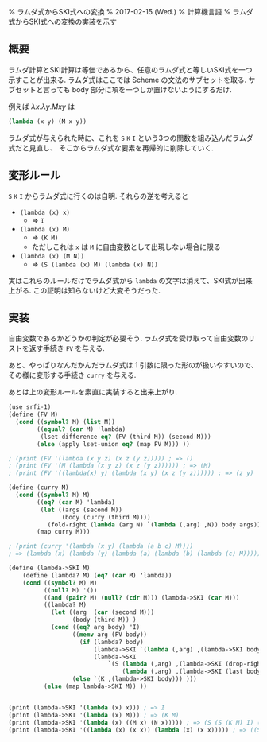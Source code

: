 % ラムダ式からSKI式への変換
% 2017-02-15 (Wed.)
% 計算機言語
% ラムダ式からSKI式への変換の実装を示す

## 概要

ラムダ計算とSKI計算は等価であるから、任意のラムダ式と等しいSKI式を一つ示すことが出来る.
ラムダ式はここでは Scheme の文法のサブセットを取る.
サブセットと言っても body 部分に項を一つしか置けないようにするだけ.

例えば $\lambda x. \lambda y. Mxy$ は

```scheme
(lambda (x y) (M x y))
```

ラムダ式が与えられた時に、これを `S` `K` `I` という3つの関数を組み込んだラムダ式だと見直し、
そこからラムダ式な要素を再帰的に削除していく.

## 変形ルール

`S` `K` `I` からラムダ式に行くのは自明.
それらの逆を考えると

- `(lambda (x) x)`
    - $\Rightarrow$ `I`
- `(lambda (x) M)`
    - $\Rightarrow$ `(K M)`
    - ただしこれは `x` は `M` に自由変数として出現しない場合に限る
- `(lambda (x) (M N))`
    - $\Rightarrow$ `(S (lambda (x) M) (lambda (x) N))`

実はこれらのルールだけでラムダ式から `lambda` の文字は消えて、SKI式が出来上がる.
この証明は知らないけど大変そうだった.

## 実装

自由変数であるかどうかの判定が必要そう.
ラムダ式を受け取って自由変数のリストを返す手続き `FV` を与える.

あと、やっぱりなんだかんだラムダ式は 1 引数に限った形のが扱いやすいので、
その様に変形する手続き `curry` を与える.

あとは上の変形ルールを素直に実装すると出来上がり.

```scheme
(use srfi-1)
(define (FV M)
  (cond ((symbol? M) (list M))
        ((equal? (car M) 'lambda)
         (lset-difference eq? (FV (third M)) (second M)))
        (else (apply lset-union eq? (map FV M))) ))

; (print (FV '(lambda (x y z) (x z (y z))))) ; => ()
; (print (FV '(M (lambda (x y z) (x z (y z)))))) ; => (M)
; (print (FV '((lambda(x) y) (lambda (x y) (x z (y z)))))) ; => (z y)

(define (curry M)
  (cond ((symbol? M) M)
        ((eq? (car M) 'lambda)
         (let ((args (second M))
               (body (curry (third M))))
           (fold-right (lambda (arg N) `(lambda (,arg) ,N)) body args)))
        (map curry M)))

; (print (curry '(lambda (x y) (lambda (a b c) M))))
; => (lambda (x) (lambda (y) (lambda (a) (lambda (b) (lambda (c) M)))))

(define (lambda->SKI M)
    (define (lambda? M) (eq? (car M) 'lambda))
    (cond ((symbol? M) M)
          ((null? M) '())
          ((and (pair? M) (null? (cdr M))) (lambda->SKI (car M)))
          ((lambda? M)
            (let ((arg  (car (second M)))
                  (body (third M)) )
            (cond ((eq? arg body) 'I)
                  ((memv arg (FV body))
                    (if (lambda? body)
                        (lambda->SKI `(lambda (,arg) ,(lambda->SKI body)))
                        (lambda->SKI
                            `(S (lambda (,arg) ,(lambda->SKI (drop-right body 1)))
                                (lambda (,arg) ,(lambda->SKI (last body)))) )))
                  (else `(K ,(lambda->SKI body))) )))
          (else (map lambda->SKI M)) ))


(print (lambda->SKI '(lambda (x) x))) ; => I
(print (lambda->SKI '(lambda (x) M))) ; => (K M)
(print (lambda->SKI '(lambda (x) ((M x) (N x))))) ; => (S (S (K M) I) (S (K N) I))
(print (lambda->SKI '((lambda (x) (x x)) (lambda (x) (x x))))) ; => ((S I I) (S I I))
```
